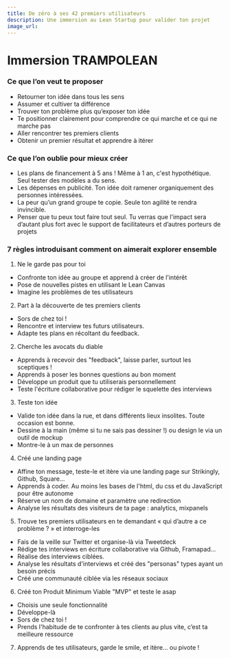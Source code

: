 ```yaml
---
title: De zéro à ses 42 premiers utilisateurs 
description: Une immersion au Lean Startup pour valider ton projet
image_url:
---
```


# Immersion TRAMPOLEAN

### Ce que l’on veut te proposer

* Retourner ton idée dans tous les sens
* Assumer et cultiver ta différence  
* Trouver ton problème plus qu’exposer ton idée  
* Te positionner clairement pour comprendre ce qui marche et ce qui ne marche pas  
* Aller rencontrer tes premiers clients  
* Obtenir un premier résultat et apprendre à itérer  

### Ce que l’on oublie pour mieux créer

* Les plans de financement à 5 ans ! Même à 1 an, c'est hypothétique. Seul tester des modèles a du sens.
* Les dépenses en publicité. Ton idée doit ramener organiquement des personnes intéressées.
* La peur qu’un grand groupe te copie. Seule ton agilité te rendra invincible.
* Penser que tu peux tout faire tout seul. Tu verras que l'impact sera d’autant plus fort avec le support de facilitateurs et d’autres porteurs de projets

### 7 règles introduisant comment on aimerait explorer ensemble

1. Ne le garde pas pour toi
  * Confronte ton idée au groupe et apprend à créer de l'intérêt
  * Pose de nouvelles pistes en utilisant le Lean Canvas
  * Imagine les problèmes de tes utilisateurs
  
2. Part à la découverte de tes premiers clients
 * Sors de chez toi !
 * Rencontre et interview tes futurs utilisateurs.
 * Adapte tes plans en récoltant du feedback.
  
2. Cherche les avocats du diable
  * Apprends à recevoir des "feedback", laisse parler, surtout les sceptiques !
  * Apprends à poser les bonnes questions au bon moment
  * Développe un produit que tu utiliserais personnellement
  * Teste l'écriture collaborative pour rédiger le squelette des interviews
  
3. Teste ton idée
  * Valide ton idée dans la rue, et dans différents lieux insolites. Toute occasion est bonne.
  * Dessine à la main (même si tu ne sais pas dessiner !) ou design le via un outil de mockup
  * Montre-le à un max de personnes
  
4. Créé une landing page
  * Affine ton message, teste-le et itère via une landing page sur Strikingly, Github, Square...
  * Apprends à coder. Au moins les bases de l'html, du css et du JavaScript pour être autonome
  * Réserve un nom de domaine et paramètre une redirection
  * Analyse les résultats des visiteurs de ta page : analytics, mixpanels
  
5. Trouve tes premiers utilisateurs en te demandant « qui d’autre a ce problème ? » et interroge-les
  * Fais de la veille sur Twitter et organise-là via Tweetdeck
  * Rédige tes interviews en écriture collaborative via Github, Framapad...
  * Réalise des interviews ciblées.
  * Analyse les résultats d'interviews et créé des "personas" types ayant un besoin précis
  * Créé une communauté ciblée via les réseaux sociaux
  
6. Créé ton Produit Minimum Viable "MVP" et teste le asap
  * Choisis une seule fonctionnalité
  * Développe-là
  * Sors de chez toi !
  * Prends l'habitude de te confronter à tes clients au plus vite, c’est ta meilleure ressource
  
7. Apprends de tes utilisateurs, garde le smile, et itère... ou pivote !
